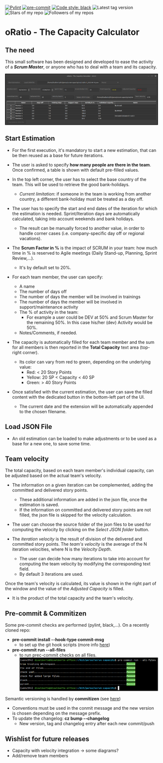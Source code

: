 [![Pylint](https://github.com/disalberto/scrum-capacity/actions/workflows/pylint.yml/badge.svg)](https://github.com/disalberto/scrum-capacity/actions/workflows/pylint.yml)
[![pre-commit](https://img.shields.io/badge/pre--commit-enabled-brightgreen?logo=pre-commit&logoColor=white)](https://github.com/pre-commit/pre-commit)
[![Code style: black](https://img.shields.io/badge/code%20style-black-000000.svg)](https://github.com/psf/black)
![Latest tag version](https://img.shields.io/github/v/tag/disalberto/scrum-capacity)
![Stars of my repo](https://img.shields.io/github/stars/disalberto/scrum-capacity?style=social)
![Followers of my repos](https://img.shields.io/github/followers/disalberto?style=social)

# oRatio - The Capacity Calculator

## The need
This small software has been designed and developed to ease the activity of a ***Scrum Master***,
or anyone who has to deal with a team and its capacity.

<img src="images/Estimation.png" alt="Estimation" width="1000">

## Start Estimation
- For the first execution, it's mandatory to start a new estimation, that can be then reused as a base
for future iterations.

- The user is asked to specify **how many people are there in the team**.
Once confirmed, a table is shown with default pre-filled values.

- In the top left corner, the user has to select the base country of the team.
This will be used to retrieve the good bank-holidays.
  - *Current limitation*: if someone in the team is working from another country, a different bank-holiday
  must be treated as a day off.
- The user has to specify the start and end dates of the iteration for which the estimation is needed.
Sprint/Iteration days are automatically calculated, taking into account weekends and bank holidays.
  - The result can be manually forced to another value,
  in order to handle corner cases (i.e. company-specific day off or regional vacations).
- The **Scrum Factor in %** is the impact of SCRUM in your team: how much time in % is reserved
to Agile meetings (Daily Stand-up, Planning, Sprint Review,...).
  - It's by default set to 20%.
- For each team member, the user can specify:
  - A name
  - The number of days off
  - The number of days the member will be involved in trainings
  - The number of days the member will be involved in support/maintenance activity
  - The % of activity in the team:
    - For example a user could be DEV at 50% and Scrum Master for the remaining 50%.
    In this case his/her (dev) Activity would be 50%.
  - Notes/Comments, if needed.
- The capacity is automatically filled for each team member and the sum for all members is then reported in
the **Total Capacity** text area (top-right corner).
  - Its color can vary from red to green, depending on the underlying value:
    - Red: < 20 Story Points
    - Yellow: 20 SP < Capacity < 40 SP
    - Green: > 40 Story Points
- Once satisfied with the current estimation, the user can save the filled content with the dedicated button
in the bottom-left part of the UI.
  - The current date and the extension will be automatically appended to the chosen filename.

## Load JSON File
- An old estimation can be loaded to make adjustments or to be used as a base for a new one, to save some time.

## Team velocity
The total capacity, based on each team member's individual capacity, can be adjusted based on the actual team's velocity.

- The information on a given iteration can be complemented, adding the committed and delivered story points.

  - These additional information are added in the json file, once the estimation is saved.
  - If the information on committed and delivered story points are not filled, the json file is skipped for the velocity calculation.

- The user can choose the source folder of the json files to be used for computing the velocity by clicking on the *Select JSON folder* button.

- The *iteration velocity* is the result of division of the delivered and committed story points. The *team's velocity* is the average of the N iteration velocities, where N is the *Velocity Depth*.

  - The user can decide how many iterations to take into account for computing the team velocity by modifying the corresponding text field.
  - By default 3 iterations are used.

Once the team's velocity is calculated, its value is shown in the right part of the window and the value of the *Adjusted Capacity* is filled.

- It is the product of the total capacity and the team's velocity.


## Pre-commit & Commitizen
Some pre-commit checks are performed (pylint, black,...). On a recently cloned repo:
- **pre-commit install --hook-type commit-msg**
  - to set up the git hook scripts (more info [here](https://pre-commit.com/#install))
- **pre-commit run --all-files**
  - to run prec-commit checks on all files.
</br><img src="images/precommit.png" alt="pre-commit " width="600">

Semantic versioning is handled by **commitizen** (see [here](https://commitizen-tools.github.io/commitizen/))
- Conventions must be used in the conmit message and the new version is chosen depending on the message prefix.
- To update the changelog: **cz bump --changelog**
  - New version, tag and changelog entry after each new commit/push

## Wishlist for future releases
* Capacity with velocity integration -> some diagrams?
* Add/remove team members
